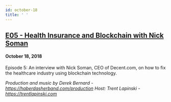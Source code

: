 ```yaml
---
id: october-18
title: ' '
---
```



<h2><a href="https://podcast.hackernoon.com/e/health-insurance-and-blockchain-with-nick-soman/">E05 - Health Insurance and Blockchain with Nick Soman</a></h2>
<h4>October 18, 2018</h4>

<p>
Episode 5: An interview with Nick Soman, CEO of Decent.com, on how to fix the healthcare industry using blockchain technology.
</p>
<em>Production and music by Derek Bernard - <a href="https://haberdasherband.com/production">https://haberdasherband.com/production</a></em>
<em>Host: Trent Lapinski - <a href="https://www.youtube.com/redirect?q=https%3A%2F%2Ftrentlapinski.com&event=video_description&v=qKq-hi-AoH8&redir_token=yl-d2oX1VrQZk4haKt1ozUL9Q8l8MTU1MjUwNjc2OUAxNTUyNDIwMzY5">https://trentlapinski.com</a></em>